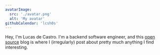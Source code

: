 ```yaml
---
avatarImage:
  src: './avatar.png'
  alt: 'My avatar'
githubCalendar: 'lcsh0s'
---
```


Hey, I'm Lucas de Castro. I'm a backend software engineer, and this [open source](https://github.com/LcsH0s/blog) blog is where I (irregularly) post about pretty much anything I find interesting.

